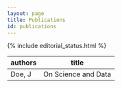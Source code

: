 ```yaml
---
layout: page
title: Publications
id: publications
---
```


{% include editorial_status.html %}

|authors|title|
|---|---|
|Doe, J| On Science and Data |


